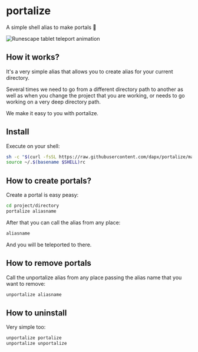 # portalize

A simple shell alias to make portals 🧙

![Runescape tablet teleport animation](https://oldschool.runescape.wiki/images/1/1a/Teleport_Tablet.gif)

## How it works?

It's a very simple alias that allows you to create alias for your current directory.

Several times we need to go from a different directory path to another as well as when you change the project that you are working, or needs to go working on a very deep directory path.

We make it easy to you with portalize.

## Install

Execute on your shell:

```sh
sh -c "$(curl -fsSL https://raw.githubusercontent.com/dapx/portalize/master/install.sh)"
source ~/.$(basename $SHELL)rc
```

## How to create portals?

Create a portal is easy peasy:

```sh
cd project/directory
portalize aliasname
```

After that you can call the alias from any place:

```sh
aliasname
```

And you will be teleported to there.

## How to remove portals

Call the unportalize alias from any place passing the alias name that you want to remove:

```sh
unportalize aliasname
```

## How to uninstall

Very simple too:

```sh
unportalize portalize
unportalize unportalize
```
